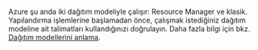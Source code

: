 Azure şu anda iki dağıtım modeliyle çalışır: Resource Manager ve klasik. Yapılandırma işlemlerine başlamadan önce, çalışmak istediğiniz dağıtım modeline ait talimatları kullandığınızı doğrulayın. Daha fazla bilgi için bkz. [Dağıtım modellerini anlama](../articles/resource-manager-deployment-model.md).